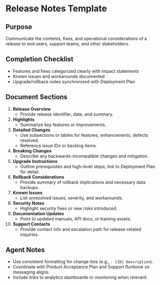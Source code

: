 # Release Notes Template


## Purpose
Communicate the contents, fixes, and operational considerations of a release to end users, support teams,
and other stakeholders.

## Completion Checklist
- Features and fixes categorized clearly with impact statements
- Known issues and workarounds documented
- Upgrade/rollback notes synchronized with Deployment Plan

## Document Sections
1. **Release Overview**
   - Provide release identifier, date, and summary.
2. **Highlights**
   - Summarize key features or improvements.
3. **Detailed Changes**
   - Use subsections or tables for features, enhancements, defects resolved.
   - Reference issue IDs or backlog items.
4. **Breaking Changes**
   - Describe any backwards-incompatible changes and mitigation.
5. **Upgrade Instructions**
   - Outline prerequisites and high-level steps; link to Deployment Plan for detail.
6. **Rollback Considerations**
   - Provide summary of rollback implications and necessary data backups.
7. **Known Issues**
   - List unresolved issues, severity, and workarounds.
8. **Security Notes**
   - Highlight security fixes or new risks introduced.
9. **Documentation Updates**
   - Point to updated manuals, API docs, or training assets.
10. **Support Contacts**
    - Provide contact info and escalation path for release-related inquiries.

## Agent Notes
- Use consistent formatting for change lists (e.g., `- [ID] Description`).
- Coordinate with Product Acceptance Plan and Support Runbook so messaging aligns.
- Include links to analytics dashboards or monitoring when relevant.
